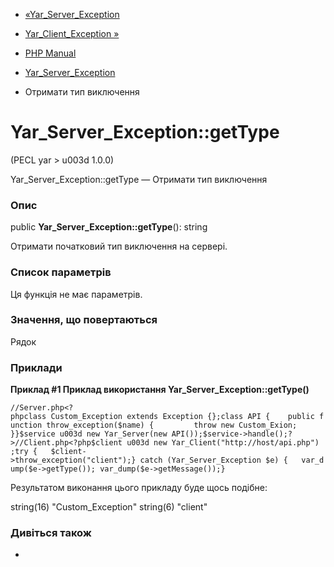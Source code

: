- [«Yar_Server_Exception](class.yar-server-exception.md)
- [Yar_Client_Exception »](class.yar-client-exception.md)

- [PHP Manual](index.md)
- [Yar_Server_Exception](class.yar-server-exception.md)
- Отримати тип виключення

# Yar_Server_Exception::getType

(PECL yar \> u003d 1.0.0)

Yar_Server_Exception::getType — Отримати тип виключення

### Опис

public **Yar_Server_Exception::getType**(): string

Отримати початковий тип виключення на сервері.

### Список параметрів

Ця функція не має параметрів.

### Значення, що повертаються

Рядок

### Приклади

**Приклад #1 Приклад використання **Yar_Server_Exception::getType()****

` //Server.php<?phpclass Custom_Exception extends Exception {};class API {    public function throw_exception($name) {         throw new Custom_Exion; }}$service u003d new Yar_Server(new API());$service->handle();?>//Client.php<?php$client u003d new Yar_Client("http://host/api.php") ;try {   $client->throw_exception("client");} catch (Yar_Server_Exception $e) {   var_dump($e->getType()); var_dump($e->getMessage());} `

Результатом виконання цього прикладу буде щось подібне:

string(16) "Custom_Exception"
string(6) "client"

### Дивіться також

-
